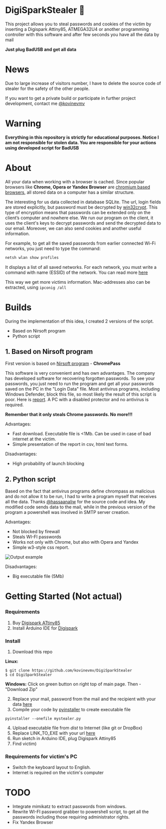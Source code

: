 # DigiSparkStealer 🚀

This project allows you to steal passwords and cookies of the victim by inserting a Digispark Attiny85, ATMEGA32U4 or another programming controller with this software and after few seconds you have all the data by mail

**Just plug BadUSB and get all data**

# News

Due to large increase of visitors number, I have to delete the source code of stealer for the safety of the other people. 

If you want to get a private build or participate in further project development, contact me [@kovinevmv](https://t.me/kovinevmv)


# Warning

**Everything in this repository is strictly for educational purposes. Notice I am not responsible for stolen data. You are responsible for your actions using developed script for BadUSB**



# About 

All your data when working with a browser is cached. Since popular browsers like **Chrome, Opera or Yandex Browser** are [chromium based browsers](https://en.wikipedia.org/wiki/Chromium_%28web_browser%29#Other_browsers_based_on_Chromium), all stored data on a computer has a similar structure.

The interesting for us data collected in database SQLite. The url, login fields are stored explicitly, but password must be decrypted by [win32crypt](https://sourceforge.net/projects/pywin32/files/). This type of encryption means that passwords can be extended only on the client’s computer and nowhere else. We run our program on the client, it uses the client's keys to decrypt passwords and send the decrypted data to our email. Moreover, we can also send cookies and another useful information.

For example, to get all the saved passwords from earlier connected Wi-Fi networks, you just need to type the command:
```bash
netsh wlan show profiles
```
It displays a list of all saved networks. For each network, you must write a command with name (ESSID) of the network. You can read more [here](https://superuser.com/a/709541) 

This way we get more victims information. Mac-addresses also can be extracted, using ```ipconig /all```


# Builds

During the implementation of this idea, I created 2 versions of the script.

 * Based on Nirsoft program
 * Python script

## 1. Based on Nirsoft program

First version is based on [Nirsoft program](https://www.nirsoft.net/utils/chromepass.html) - **ChromePass**

This software is very convenient and has own advantages. The company has developed software for recovering forgotten passwords. To see your passwords, you just need to run the program and get all your passwords saved on the PC in the "Login Data" file. Most antivirus programs, including Windows Defender, block this file, so most likely the result of this script is poor. Here is [report](https://www.virustotal.com/#/file/0c32986c997f194a82610110f5eb3abe552ce63540cfb8bae2048a3df5d3cb10/detection). A PC with a disabled protector and no antivirus is required.

**Remember that it only steals Chrome passwords. No more!!!**

Advantages:
* Fast download. Executable file is \<1Mb. Can be used in case of bad internet at the victim.
* Simple presentation of the report in csv, html text forms.

Disadvantages:
* High probability of launch blocking

## 2. Python script

Based on the fact that antivirus programs define chrompass as malicious and do not allow it to be run, I had to write a program myself that receives all the data. Thanks [@hassaanaliw](https://github.com/hassaanaliw) for the source code and idea. My modified code sends data to the mail, while in the previous version of the program a powershell was involved in SMTP server creation.

Advantages:
* Not blocked by firewall
* Steals WI-FI passwords
* Works not only with Chrome, but also with Opera and Yandex
* Simple w3-style css report. 

![Output example](https://github.com/kovinevmv/DigiSparkStealer/raw/master/docs/example.png)

Disadvantages:
* Big executable file (5Mb) 


# Getting Started (Not actual)

### Requirements

1. Buy [Digispark ATtiny85](https://www.ebay.com/sch/i.html?_from=R40&_trksid=p2047675.m570.l1311.R1.TR3.TRC1.A0.H0.Xdigispark+atti.TRS0&_nkw=digispark+attiny85&_sacat=0)
2. Install Arduino IDE for [Digispark](https://digistump.com/wiki/digispark/tutorials/connecting)


### Install 


 1.  Download this repo 


**Linux:**
 
    $ git clone https://github.com/kovinevmv/DigiSparkStealer
    $ cd DigiSparkStealer
    
 **Windows:** Click on green button on right top of main page. Then - "Download Zip"

2. Replace your mail, password from the mail and the recipient with your data [here](https://github.com/kovinevmv/DigiSparkStealer/blob/master/source/main.py#L14)
3. Compile your code by [pyinstaller](http://www.pyinstaller.org/) to create executable file
```
pyinstaller --onefile mystealer.py
```
4. Upload executable file from *dist* to Internet (like git or DropBox)
5. Replace LINK_TO_EXE with your url [here](https://github.com/kovinevmv/DigiSparkStealer/blob/master/source/sketch.ino#L25)
6. Run sketch in Arduino IDE, plug Digispark Attiny85
7. Find victim)



### Requirements for victim's PC

* Switch the keyboard layout to English.
* Internet is required on the victim's computer


 

# TODO

* Integrate mimikatz to extract passwords from windows.
* Rewrite WI-FI password grabber to powershell script, to get all the passwords including those requiring administrator rights.
* Fix Yandex Browser

 
